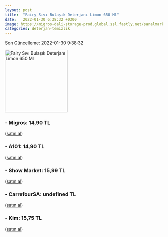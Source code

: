 ```yaml
---
layout: post
title:  "Fairy Sıvı Bulaşık Deterjanı Limon 650 Ml"
date:   2022-01-30 6:38:32 +0300
image: https://migros-dali-storage-prod.global.ssl.fastly.net/sanalmarket/product/30619668/30619668_urundetay-a7cd2c-1650x1650.jpg
categories: deterjan-temizlik
---
```


Son Güncelleme: 2022-01-30 9:38:32

<img src="https://migros-dali-storage-prod.global.ssl.fastly.net/sanalmarket/product/30619668/30619668_urundetay-a7cd2c-1650x1650.jpg" width="200" alt="Fairy Sıvı Bulaşık Deterjanı Limon 650 Ml" />


### - Migros: 14,90 TL
 (<a target="_blank" href="https://www.migros.com.tr/fairy-sivi-bulasik-deterjani-limon-650-ml-p-1d33814">satın al</a>)
### - A101: 14,90 TL
 (<a target="_blank" href="https://www.a101.com.tr/market/fairy-bulasik-deterjani-650-ml">satın al</a>)
### - Show Market: 15,99 TL
 (<a target="_blank" href="https://www.showsanal.com/product/fairy-650-ml-sivi-bulasik-deterjani-limon/57f01451-2a4a-4017-b49f-02afbe48ee86">satın al</a>)
### - CarrefourSA: undefined TL
 (<a target="_blank" href="https://www.carrefoursa.com/fairy-650-ml-sivi-bulasik-deterjani-limon-p-30020460">satın al</a>)
### - Kim: 15,75 TL
 (<a target="_blank" href="https://www.kimgeldi.com/fairy-sivi-650-ml-limon">satın al</a>)
